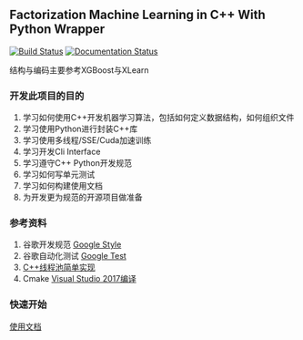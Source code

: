 ## Factorization Machine Learning in C++ With Python Wrapper

[![Build Status](https://travis-ci.org/naihaishy/FMLearn.svg?branch=master)](https://travis-ci.org/naihaishy/FMLearn)
[![Documentation Status](https://readthedocs.org/projects/fmlearn/badge/?version=latest)](https://fmlearn.readthedocs.io/en/latest/?badge=latest)

结构与编码主要参考XGBoost与XLearn

### 开发此项目的目的
1. 学习如何使用C++开发机器学习算法，包括如何定义数据结构，如何组织文件
2. 学习使用Python进行封装C++库
3. 学习使用多线程/SSE/Cuda加速训练
4. 学习开发Cli Interface
5. 学习遵守C++ Python开发规范
6. 学习如何写单元测试
7. 学习如何构建使用文档
8. 为开发更为规范的开源项目做准备

### 参考资料
1. 谷歌开发规范 [Google Style](https://zh-google-styleguide.readthedocs.io/en/latest/contents/)
2. 谷歌自动化测试 [Google Test](https://github.com/google/googletest)
3. [C++线程池简单实现](https://github.com/progschj/ThreadPool) 
4. Cmake [Visual Studio 2017编译](https://cmake.org/cmake/help/latest/generator/Visual%20Studio%2015%202017.html) 

### 快速开始
[使用文档](https://fmlearn.readthedocs.io/)